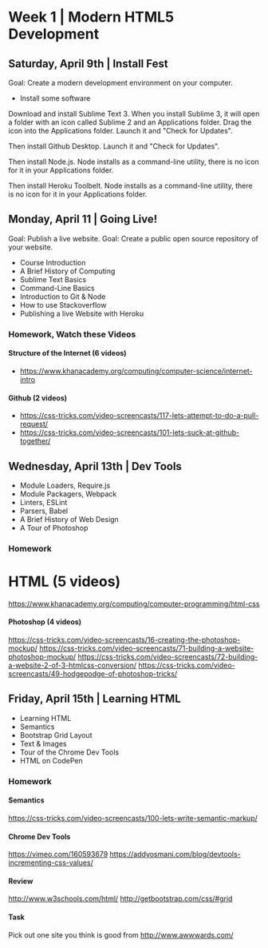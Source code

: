 
# Week 1 | Modern HTML5 Development




## Saturday, April 9th | Install Fest

Goal: Create a modern development environment on your computer.

- Install some software

Download and install Sublime Text 3. When you install Sublime 3, it will open a folder with an icon called Sublime 2 and an Applications folder. Drag the icon into the Applications folder. Launch it and "Check for Updates".

Then install Github Desktop. Launch it and "Check for Updates".

Then install Node.js. Node installs as a command-line utility, there is no icon for it in your Applications folder.

Then install Heroku Toolbelt. Node installs as a command-line utility, there is no icon for it in your Applications folder.





## Monday, April 11 | Going Live!

Goal: Publish a live website.
Goal: Create a public open source repository of your website.

- Course Introduction
- A Brief History of Computing
- Sublime Text Basics
- Command-Line Basics
- Introduction to Git & Node
- How to use Stackoverflow
- Publishing a live Website with Heroku

### Homework, Watch these Videos

#### Structure of the Internet (6 videos)
- https://www.khanacademy.org/computing/computer-science/internet-intro

#### Github (2 videos)
- https://css-tricks.com/video-screencasts/117-lets-attempt-to-do-a-pull-request/
- https://css-tricks.com/video-screencasts/101-lets-suck-at-github-together/


## Wednesday, April 13th | Dev Tools

- Module Loaders, Require.js
- Module Packagers, Webpack
- Linters, ESLint
- Parsers, Babel
- A Brief History of Web Design
- A Tour of Photoshop


### Homework


# HTML (5 videos)

https://www.khanacademy.org/computing/computer-programming/html-css

#### Photoshop (4 videos)
https://css-tricks.com/video-screencasts/16-creating-the-photoshop-mockup/
https://css-tricks.com/video-screencasts/71-building-a-website-photoshop-mockup/
https://css-tricks.com/video-screencasts/72-building-a-website-2-of-3-htmlcss-conversion/
https://css-tricks.com/video-screencasts/49-hodgepodge-of-photoshop-tricks/



## Friday, April 15th | Learning HTML

- Learning HTML
- Semantics
- Bootstrap Grid Layout
- Text & Images
- Tour of the Chrome Dev Tools
- HTML on CodePen

### Homework

#### Semantics
https://css-tricks.com/video-screencasts/100-lets-write-semantic-markup/

#### Chrome Dev Tools
https://vimeo.com/160593679
https://addyosmani.com/blog/devtools-incrementing-css-values/

#### Review
http://www.w3schools.com/html/
http://getbootstrap.com/css/#grid

#### Task
Pick out one site you think is good from http://www.awwwards.com/



